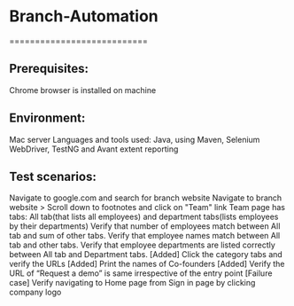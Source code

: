 # Branch-Automation
===========================

Prerequisites:
---------------
Chrome browser is installed on machine

Environment:
-------------
Mac server
Languages and tools used:
Java, using Maven, Selenium WebDriver, TestNG  and Avant extent reporting

Test scenarios:
----------------
Navigate to google.com and search for branch website 
Navigate to branch website > Scroll down to footnotes and click on "Team" link 
Team page has tabs: All tab(that lists all employees) and department tabs(lists employees by their departments) 
Verify that number of employees match between All tab and sum of other tabs. 
Verify that employee names match between All tab and other tabs. 
Verify that employee departments are listed correctly between All tab and Department tabs. 
[Added] Click the category tabs and verify the URLs 
[Added] Print the names of Co-founders
[Added] Verify the URL of “Request a demo” is same irrespective of the entry point
[Failure case] Verify navigating to Home page from Sign in page by clicking company logo

